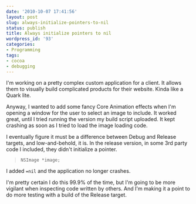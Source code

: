 ```yaml
---
date: '2010-10-07 17:41:56'
layout: post
slug: always-initialize-pointers-to-nil
status: publish
title: Always initialize pointers to nil
wordpress_id: '93'
categories:
- Programming
tags:
- cocoa
- debugging
---
```


I'm working on a pretty complex custom application for a client. It allows them to visually build complicated products for their website. Kinda like a Quark lite.

Anyway, I wanted to add some fancy Core Animation effects when I'm opening a window for the user to select an image to include. It worked great, until I tried running the version my build script uploaded. It kept crashing as soon as I tried to load the image loading code.

I eventually figure it must be a difference between Debug and Release targets, and low-and-behold, it is. In the release version, in some 3rd party code I included, they didn't initialize a pointer.


> `NSImage *image;`


I added `=nil` and the application no longer crashes.

I'm pretty certain I do this 99.9% of the time, but I'm going to be more vigilant when inspecting code written by others. And I'm making it a point to do more testing with a build of the Release target.
